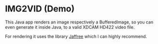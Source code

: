 # IMG2VID (Demo)

This Java app renders an image respectively a BufferedImage, so you can even generate it inside Java, to a valid XDCAM HD422 video file.

For rendering it uses the library [Jaffree](https://github.com/kokorin/Jaffree) which I can highly recommend.